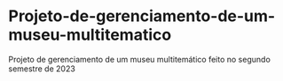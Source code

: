 # Projeto-de-gerenciamento-de-um-museu-multitematico
Projeto de gerenciamento de um museu multitemático feito no segundo semestre de 2023
